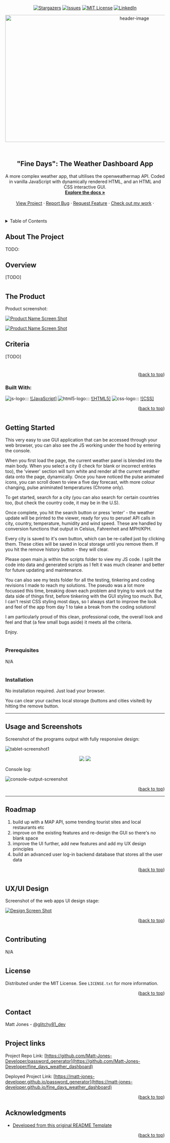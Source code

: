 
<!-- Readme top-->
<a name="readme-top"></a>

<!-- Project shields -->

<!-- centered shields -->

<span style="display:block" align="center" class="shields">

  [![Stargazers][stars-shield]][stars-url]
  [![Issues][issues-shield]][issues-url]
  [![MIT License][license-shield]][license-url]
  [![LinkedIn][linkedin-shield]][linkedin-url]

</span>

<!-- Readme Header -->

<div align="center">
  <img src="assets/images/screenshots/header.png" alt="header-image" width="800" height="400">
</div>


<!-- PROJECT LOGO -->
<br />
<div align="center">
  <a href="https://github.com/Matt-Jones-Developer/fine_days_weather_dashboard">
    <!-- <img src="assets/images/screenshots/logo-icon.png" alt="Logo" width="150" height="150"> -->
  </a>

#
<h2 align="center">"Fine Days": The Weather Dashboard App</h2>

  <p align="center">
    A more complex weather app, that ultilises the openweathermap API.
    Coded in vanilla JavaScript with dynamically rendered HTML, and an HTML and CSS interactive GUI.
    <br />
    <a href="https://github.com/Matt-Jones-Developer/fine_days_weather_dashboard/"><strong>Explore the docs »</strong></a>
    <br />
    <br />
    <a href="https://github.com/Matt-Jones-Developer/fine_days_weather_dashboard">View Project</a>
    ·
    <a href="https://github.com/Matt-Jones-Developer/fine_days_weather_dashboard/issues">Report Bug</a>
    ·
    <a href="https://github.com/Matt-Jones-Developer/fine_days_weather_dashboard/issues">Request Feature</a>
    ·
    <a href="https://github.com/Matt-Jones-Developer?tab=repositories">Check out my work</a>
    ·
  </p>
</div>

#

<!-- TABLE OF CONTENTS -->
<details>
  <summary>Table of Contents</summary>
  <ol>
    <li>
      <a href="#about-the-project">About The Project</a>
      <ul>
        <li><a href="#built-with">Built With</a></li>
      </ul>
    </li>
    <li>
      <a href="#getting-started">Getting Started</a>
      <ul>
        <li><a href="#prerequisites">Prerequisites</a></li>
        <li><a href="#installation">Installation</a></li>
      </ul>
    </li>
    <li><a href="#usage">Usage</a></li>
    <li><a href="#roadmap">Roadmap</a></li>
    <li><a href="#contributing">Contributing</a></li>
    <li><a href="#license">License</a></li>
    <li><a href="#contact">Contact</a></li>
    <li><a href="#acknowledgments">Acknowledgments</a></li>
  </ol>
</details>



<!-- ABOUT THE PROJECT -->
## About The Project

TODO:

## Overview
 
[TODO]

#

<!-- the product -->

## The Product

Product screenshot:

[![Product Name Screen Shot][product-screenshot]](https://github.com/Matt-Jones-Developer/fine_days_weather_dashboard)

[![Product Name Screen Shot][product-screenshot-2]](https://github.com/Matt-Jones-Developer/fine_days_weather_dashboard)


## Criteria


[TODO]
      


#

<p align="right">(<a href="#readme-top">back to top</a>)</p>


### Built With:

<!-- languages logos -->

![js-logo]::: [![JavaScript]][javascript-url] ![html5-logo]::: [![HTML5]][html5-url] ![css-logo]::: [![CSS]][css-url]



<p align="right">(<a href="#readme-top">back to top</a>)</p>

#

<!-- GETTING STARTED -->

## Getting Started

This very easy to use GUI application that can be accessed through your web browser, you can also see the JS working under the hood by entering the console.

When you first load the page, the current weather panel is blended into the main body.  When you select a city (I check for blank or incorrect entries too), the 'viewer' section will turn white and render all the current weather data onto the page, dynamically.
Once you have noticed the pulse animated icons, you can scroll down to view a five day forecast, with more colour changing, pulse animinated temperatures (Chrome only).  

To get started, search for a city (you can also search for certain countries too, (but check the country code, it may be in the U.S).

Once complete, you hit the search button or press 'enter' - the weather update will be printed to the viewer, ready for you to peruse!
API calls in city, country, temperature, humidity and wind speed.  These are handled by conversion functions that output in Celsius, Fahrenheit and MPH/KPH. 

Every city is saved to it's own button, which can be re-called just by clicking them. These cities will be saved in local storage until you remove them.  If you hit the remove history button - they will clear.

Please open main.js within the scripts folder to view my JS code. I split the code into data and generated scripts as I felt it was much cleaner and better for future updating and maintenance. 

You can also see my tests folder for all the testing, tinkering and coding revisions I made to reach my solutions.  The pseudo was  a lot more focussed this time, breaking down each problem and trying to work out the data side of things first, before tinkering with the GUI styling too much.  But, I can't resist CSS styling most days, so I always start to improve the look and feel of the app from day 1 to take a break from the coding solutions!

I am particularly proud of this clean, professional code, the overall look and feel and that (a few small bugs aside) it meets all the criteria.

Enjoy.

#
### Prerequisites

N/A

#

### Installation

No installation required.  Just load your browser. 

You can clear your caches local storage (buttons and cities visited) by hitting the remove button.


----------------------------------


<!-- USAGE EXAMPLES -->
## Usage and Screenshots

Screenshot of the programs output with
fully responsive design:

![tablet-screenshot1]

<!-- centered images -->
<div align="center">
<!-- ![mobile-screenshot1] ![mobile-screenshot2] -->
  <img src="assets/images/screenshots/mobile-screenshot1.png">
  <img src="assets/images/screenshots/mobile-screenshot2.png">
</div>

Console log:

![console-output-screenshot]

<p align="right">(<a href="#readme-top">back to top</a>)</p>

----------------------------------

<!-- ROADMAP -->
## Roadmap

1. build up with a MAP API, some trending tourist sites and local restaurants etc
2. improve on the existing features and re-design the GUI so there's no blank space 
3. improve the UI further, add new features and add my UX design principles 
4. build an advanced user log-in backend database that stores all the user data 

<p align="right">(<a href="#readme-top">back to top</a>)</p>

#

<!-- UX/UI DESIGN -->
## UX/UI Design

Screenshot of the web apps UI design stage:

[![Design Screen Shot][wireframe-screenshot]](https://github.com/Matt-Jones-Developer/fine_days_weather_dashboard)

<p align="right">(<a href="#readme-top">back to top</a>)</p>

#

<!-- CONTRIBUTING -->
## Contributing

N/A

#

<!-- LICENSE -->
## License

Distributed under the MIT License. See `LICENSE.txt` for more information.

<p align="right">(<a href="#readme-top">back to top</a>)</p>

#

<!-- CONTACT -->
## Contact

Matt Jones - [@glitchy81_dev](https://twitter.com/glitchy81_dev)

#

## Project links

Project Repo Link: [https://github.com/Matt-Jones-Developer/password_generator](https://github.com/Matt-Jones-Developer/fine_days_weather_dashboard)


Deployed Project Link: [https://matt-jones-developer.github.io/password_generator](https://matt-jones-developer.github.io/fine_days_weather_dashboard)

<p align="right">(<a href="#readme-top">back to top</a>)</p>



<!-- ACKNOWLEDGMENTS -->
## Acknowledgments

* [Developed from this original README Template](https://github.com/othneildrew/Best-README-Template)

<p align="right">(<a href="#readme-top">back to top</a>)</p>



<!-- MARKDOWN LINKS & IMAGES -->
<!-- https://www.markdownguide.org/basic-syntax/#reference-style-links -->
[contributors-shield]: https://img.shields.io/github/contributors/matt-jones-developer/fine_days_weather_dashboard.svg?style=for-the-badge
[contributors-url]: https://github.com/matt-jones-developer/password_generator/graphs/contributors
[forks-shield]: https://img.shields.io/github/forks/matt-jones-developer/fine_days_weather_dashboard.svg?style=for-the-badge
[forks-url]: https://github.com/Matt-Jones-Developer/password_generator/network/members
[stars-shield]: https://img.shields.io/github/stars/matt-jones-developer/fine_days_weather_dashboard.svg?style=for-the-badge
[stars-url]: https://matt-jones-developer.github.io/fine_days_weather_dashboard/stargazer
[issues-shield]: https://img.shields.io/github/issues/matt-jones-developer/fine_days_weather_dashboard.svg?style=for-the-badge
[issues-url]: https://github.com/Matt-Jones-Developer/fine_days_weather_dashboard/issues
[license-shield]: https://img.shields.io/github/license/matt-jones-developer/fine_days_weather_dashboard.svg?style=for-the-badge
[license-url]: https://github.com/Matt-Jones-Developer/fine_days_weather_dashboard/blob/main/LICENSE.txt
[linkedin-shield]: https://img.shields.io/badge/-LinkedIn-black.svg?style=for-the-badge&logo=linkedin&colorB=555
[linkedin-url]: www.linkedin.com/in/matt-jones-zx81
[product-screenshot]: assets/images/screenshots/app_screenshot.png
[product-screenshot-2]: assets/images/screenshots/app_screenshot_2.png
[product-screenshot-3]: assets/images/screenshots/app_screenshot_3.png
[product-screenshot-4]: assets/images/screenshots/app_screenshot_4.png
[console-output-screenshot]: assets/images/screenshots/console_output.png
[wireframe-screenshot]: ./assets/images/screenshots/wireframing.png
[tablet-screenshot1]: ./assets/images/screenshots/ipad-screenshot.png
[mobile-screenshot1]: ./assets/images/screenshots/mobile-screenshot1.png
[mobile-screenshot2]: ./assets/images/screenshots/mobile-screenshot2.png
[javascript-url]: https://www.javascript.com
[html5-url]: https://html5.org/
[css-url]: https://www.w3.org/Style/CSS/Overview.en.html
[js-logo]: assets/images/logos/js.svg
[html5-logo]: assets/images/logos/html5.svg
[css-logo]: assets/images/logos/css3.svg

